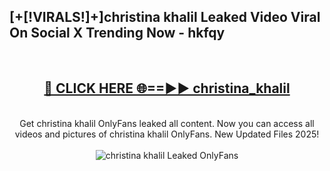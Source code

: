 <h2>[+[!VIRALS!]+]christina khalil Leaked Video Viral On Social X Trending Now - hkfqy</h2>
<br>
<div align="center">
<h2><a href="https://libra.edu.pl?christina_khalil" rel="nofollow">🔴 CLICK HERE 🌐==►► christina_khalil</a></h2>
<br>
Get christina khalil OnlyFans leaked all content. Now you can access all videos and pictures of christina khalil OnlyFans. New Updated Files 2025!
<br>
<br>
<a href="https://libra.edu.pl?christina_khalil" rel="nofollow" data-target="animated-image.originalLink"><img src="https://i.ibb.co.com/WyWwxjT/player-gif2.gif" alt="christina khalil Leaked OnlyFans" style="max-width: 100%; display: inline-block;" data-target="animated-image.originalImage"></a>
</div>
<br>